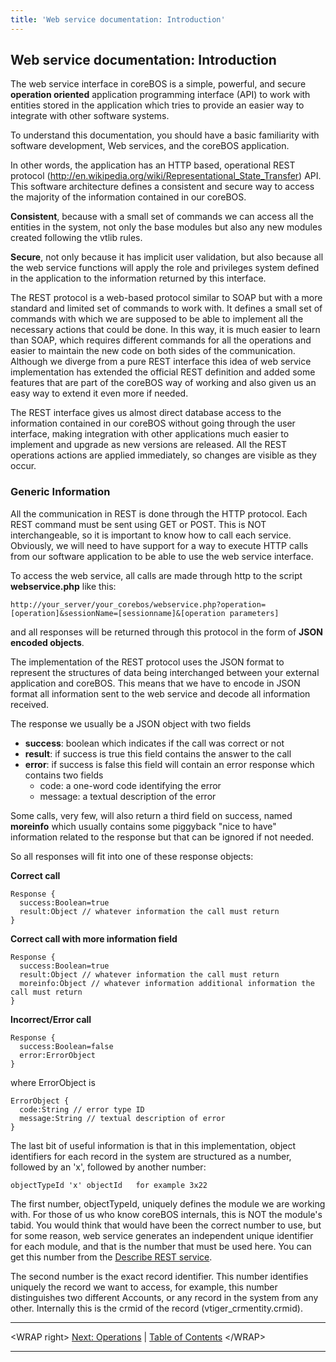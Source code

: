```yaml
---
title: 'Web service documentation: Introduction'
---
```


Web service documentation: Introduction
---------------------------------------

The web service interface in coreBOS is a simple, powerful, and secure
**operation oriented** application programming interface (API) to work
with entities stored in the application which tries to provide an easier
way to integrate with other software systems.

To understand this documentation, you should have a basic familiarity
with software development, Web services, and the coreBOS application.

In other words, the application has an HTTP based, operational REST
protocol
(<http://en.wikipedia.org/wiki/Representational_State_Transfer>) API.
This software architecture defines a consistent and secure way to access
the majority of the information contained in our coreBOS.

**Consistent**, because with a small set of commands we can access all
the entities in the system, not only the base modules but also any new
modules created following the vtlib rules.

**Secure**, not only because it has implicit user validation, but also
because all the web service functions will apply the role and privileges
system defined in the application to the information returned by this
interface.

The REST protocol is a web-based protocol similar to SOAP but with a
more standard and limited set of commands to work with. It defines a
small set of commands with which we are supposed to be able to implement
all the necessary actions that could be done. In this way, it is much
easier to learn than SOAP, which requires different commands for all the
operations and easier to maintain the new code on both sides of the
communication. Although we diverge from a pure REST interface this idea
of web service implementation has extended the official REST definition
and added some features that are part of the coreBOS way of working and
also given us an easy way to extend it even more if needed.

The REST interface gives us almost direct database access to the
information contained in our coreBOS without going through the user
interface, making integration with other applications much easier to
implement and upgrade as new versions are released. All the REST
operations actions are applied immediately, so changes are visible as
they occur.

### Generic Information

All the communication in REST is done through the HTTP protocol. Each
REST command must be sent using GET or POST. This is NOT
interchangeable, so it is important to know how to call each service.
Obviously, we will need to have support for a way to execute HTTP calls
from our software application to be able to use the web service
interface.

To access the web service, all calls are made through http to the script
**webservice.php** like this:

    http://your_server/your_corebos/webservice.php?operation=[operation]&sessionName=[sessionname]&[operation parameters]

and all responses will be returned through this protocol in the form of
**JSON encoded objects**.

The implementation of the REST protocol uses the JSON format to
represent the structures of data being interchanged between your
external application and coreBOS. This means that we have to encode in
JSON format all information sent to the web service and decode all
information received.

The response we usually be a JSON object with two fields

-   **success**: boolean which indicates if the call was correct or not
-   **result**: if success is true this field contains the answer to the
    call
-   **error**: if success is false this field will contain an error
    response which contains two fields
    -   code: a one-word code identifying the error
    -   message: a textual description of the error

Some calls, very few, will also return a third field on success, named
**moreinfo** which usually contains some piggyback "nice to have"
information related to the response but that can be ignored if not
needed.

So all responses will fit into one of these response objects:

**Correct call**

    Response {
      success:Boolean=true
      result:Object // whatever information the call must return
    }

**Correct call with more information field**

    Response {
      success:Boolean=true
      result:Object // whatever information the call must return
      moreinfo:Object // whatever information additional information the call must return
    }

**Incorrect/Error call**

    Response {
      success:Boolean=false
      error:ErrorObject
    }

where ErrorObject is

    ErrorObject {
      code:String // error type ID
      message:String // textual description of error
    }

The last bit of useful information is that in this implementation,
object identifiers for each record in the system are structured as a
number, followed by an 'x', followed by another number:

    objectTypeId 'x' objectId   for example 3x22

The first number, objectTypeId, uniquely defines the module we are
working with. For those of us who know coreBOS internals, this is NOT
the module's tabid. You would think that would have been the correct
number to use, but for some reason, web service generates an independent
unique identifier for each module, and that is the number that must be
used here. You can get this number from the [Describe REST
service](/en/devel/corebosws/methodreference#describe).

The second number is the exact record identifier. This number identifies
uniquely the record we want to access, for example, this number
distinguishes two different Accounts, or any record in the system from
any other. Internally this is the crmid of the record
(vtiger\_crmentity.crmid).

------------------------------------------------------------------------

&lt;WRAP right&gt; [Next: Operations](/en/devel/corebosws/manual/ops) |
[Table of Contents](/en/devel/corebosws/tableofcontents) &lt;/WRAP&gt;

------------------------------------------------------------------------
